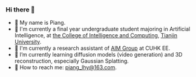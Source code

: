 ### Hi there 👋

  - 👋 My name is Piang.
  - 🏫 I'm currently a final year undergraduate student majoring in Artificial Intelligence, at [the College of Intelligence and Computing](https://cic.tju.edu.cn/), [Tianjin University](https://www.tju.edu.cn/).
  - 💼 I'm currently a research assistant of [AIM Group](https://www.ee.cuhk.edu.hk/~yxyuan/index.htm) at CUHK EE.
  - 🌱 I’m currently learning diffusion models (video generation) and 3D reconstruction, especially Gaussian Splatting.
  - 📮 How to reach me: piang_lhy@163.com.

